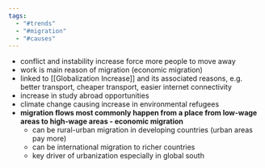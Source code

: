 ```yaml
---
tags:
  - "#trends"
  - "#migration"
  - "#causes"
---
```

- conflict and instability increase force more people to move away
- work is main reason of migration (economic migration)
- linked to [[Globalization Increase]] and its associated reasons, e.g. better transport, cheaper transport, easier internet connectivity
- increase in study abroad opportunities
- climate change causing increase in environmental refugees
- **migration flows most commonly happen from a place from low-wage areas to high-wage areas - economic migration**
	- can be rural-urban migration in developing countries (urban areas pay more)
	- can be international migration to richer countries
	- key driver of urbanization especially in global south